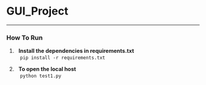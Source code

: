 # GUI_Project
---

### How To Run

1) $~$ **Install the dependencies in requirements.txt** <br />
$~~$ `pip install -r requirements.txt`

2) $~$ **To open the local host** <br />
$~~$ `python test1.py`
